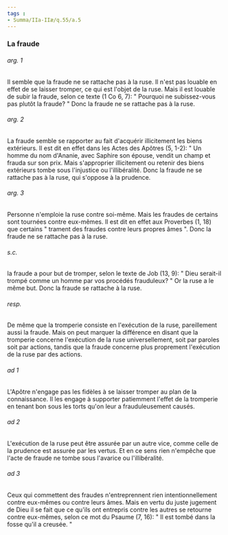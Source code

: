 ```yaml
---
tags : 
- Summa/IIa-IIæ/q.55/a.5
---
```


### La fraude

###### arg. 1
Il semble que la fraude ne se rattache pas à la ruse. Il n'est pas louable en effet de se laisser tromper, ce qui est l'objet de la ruse. Mais il est louable de subir la fraude, selon ce texte (1 Co 6, 7): " Pourquoi ne subissez-vous pas plutôt la fraude? " Donc la fraude ne se rattache pas à la ruse. 

###### arg. 2
La fraude semble se rapporter au fait d'acquérir illicitement les biens extérieurs. Il est dit en effet dans les Actes des Apôtres (5, 1-2): " Un homme du nom d'Ananie, avec Saphire son épouse, vendit un champ et frauda sur son prix. Mais s'approprier illicitement ou retenir des biens extérieurs tombe sous l'injustice ou l'illibéralité. Donc la fraude ne se rattache pas à la ruse, qui s'oppose à la prudence. 

###### arg. 3
Personne n'emploie la ruse contre soi-même. Mais les fraudes de certains sont tournées contre eux-mêmes. Il est dit en effet aux Proverbes (1, 18) que certains " trament des fraudes contre leurs propres âmes ". Donc la fraude ne se rattache pas à la ruse. 

###### s.c.
la fraude a pour but de tromper, selon le texte de Job (13, 9): " Dieu serait-il trompé comme un homme par vos procédés frauduleux? " Or la ruse a le même but. Donc la fraude se rattache à la ruse. 

###### resp.
De même que la tromperie consiste en l'exécution de la ruse, pareillement aussi la fraude. Mais on peut marquer la différence en disant que la tromperie concerne l'exécution de la ruse universellement, soit par paroles soit par actions, tandis que la fraude concerne plus proprement l'exécution de la ruse par des actions. 

###### ad 1
L'Apôtre n'engage pas les fidèles à se laisser tromper au plan de la connaissance. Il les engage à supporter patiemment l'effet de la tromperie en tenant bon sous les torts qu'on leur a frauduleusement causés. 

###### ad 2
L'exécution de la ruse peut être assurée par un autre vice, comme celle de la prudence est assurée par les vertus. Et en ce sens rien n'empêche que l'acte de fraude ne tombe sous l'avarice ou l'illibéralité. 

###### ad 3
Ceux qui commettent des fraudes n'entreprennent rien intentionnellement contre eux-mêmes ou contre leurs âmes. Mais en vertu du juste jugement de Dieu il se fait que ce qu'ils ont entrepris contre les autres se retourne contre eux-mêmes, selon ce mot du Psaume (7, 16): " Il est tombé dans la fosse qu'il a creusée. " 


